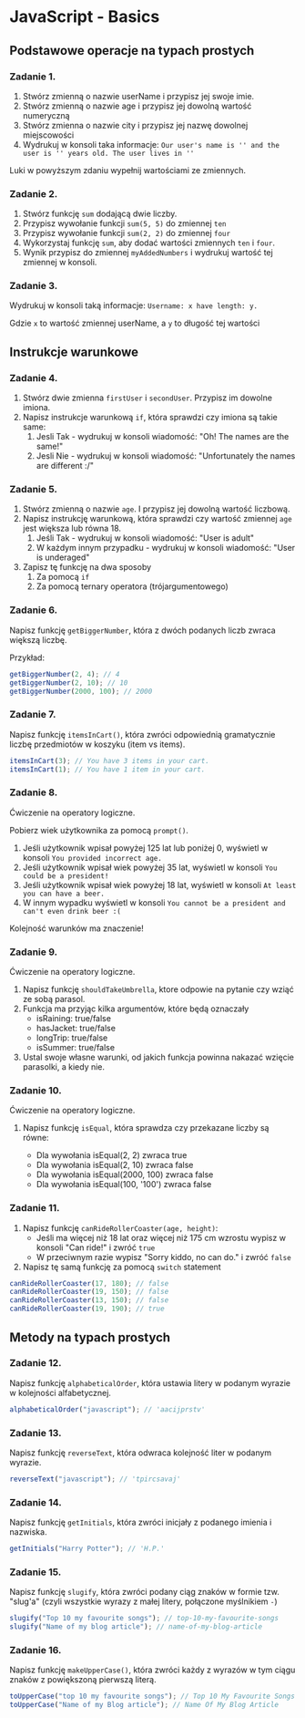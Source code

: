 # JavaScript - Basics

## Podstawowe operacje na typach prostych

### Zadanie 1.

1. Stwórz zmienną o nazwie userName i przypisz jej swoje imie.
2. Stwórz zmienną o nazwie age i przypisz jej dowolną wartość numeryczną
3. Stwórz zmienna o nazwie city i przypisz jej nazwę dowolnej miejscowości
4. Wydrukuj w konsoli taka informacje:
   `Our user's name is '' and the user is '' years old. The user lives in ''`

Luki w powyższym zdaniu wypełnij wartościami ze zmiennych.

### Zadanie 2.

1. Stwórz funkcję `sum` dodającą dwie liczby.
2. Przypisz wywołanie funkcji `sum(5, 5)` do zmiennej `ten`
3. Przypisz wywołanie funkcji `sum(2, 2)` do zmiennej `four`
4. Wykorzystaj funkcję `sum`, aby dodać wartości zmiennych `ten` i `four`.
5. Wynik przypisz do zmiennej `myAddedNumbers` i wydrukuj wartość tej zmiennej w konsoli.

### Zadanie 3.

Wydrukuj w konsoli taką informacje:
`Username: x have length: y.`

Gdzie `x` to wartość zmiennej userName, a `y` to długość tej wartości

## Instrukcje warunkowe

### Zadanie 4.

1. Stwórz dwie zmienna `firstUser` i `secondUser`. Przypisz im dowolne imiona.
2. Napisz instrukcje warunkową `if`, która sprawdzi czy imiona są takie same:
   1. Jesli Tak - wydrukuj w konsoli wiadomość: "Oh! The names are the same!"
   2. Jesli Nie - wydrukuj w konsoli wiadomość: "Unfortunately the names are different :/"

### Zadanie 5.

1. Stwórz zmienną o nazwie `age`. I przypisz jej dowolną wartość liczbową.
2. Napisz instrukcję warunkową, która sprawdzi czy wartość zmiennej `age` jest większa lub równa 18.
   1. Jeśli Tak - wydrukuj w konsoli wiadomość: "User is adult"
   2. W każdym innym przypadku - wydrukuj w konsoli wiadomość: "User is underaged"
3. Zapisz tę funkcję na dwa sposoby
   1. Za pomocą `if`
   2. Za pomocą ternary operatora (trójargumentowego)

### Zadanie 6.

Napisz funkcję `getBiggerNumber`, która z dwóch podanych liczb zwraca większą liczbę.

Przykład:

```js
getBiggerNumber(2, 4); // 4
getBiggerNumber(2, 10); // 10
getBiggerNumber(2000, 100); // 2000
```

### Zadanie 7.

Napisz funkcję `itemsInCart()`, która zwróci odpowiednią gramatycznie liczbę przedmiotów w koszyku (item vs items).

```js
itemsInCart(3); // You have 3 items in your cart.
itemsInCart(1); // You have 1 item in your cart.
```

### Zadanie 8.

Ćwiczenie na operatory logiczne.

Pobierz wiek użytkownika za pomocą `prompt()`.

1. Jeśli użytkownik wpisał powyżej 125 lat lub poniżej 0, wyświetl w konsoli `You provided incorrect age.`
2. Jeśli użytkownik wpisał wiek powyżej 35 lat, wyświetl w konsoli `You could be a president!`
3. Jeśli użytkownik wpisał wiek powyżej 18 lat, wyświetl w konsoli `At least you can have a beer.`
4. W innym wypadku wyświetl w konsoli `You cannot be a president and can't even drink beer :(`

Kolejność warunków ma znaczenie!

### Zadanie 9.

Ćwiczenie na operatory logiczne.

1. Napisz funkcję `shouldTakeUmbrella`, ktore odpowie na pytanie czy wziąć ze sobą parasol.
2. Funkcja ma przyjąc kilka argumentów, które będą oznaczały
   - isRaining: true/false
   - hasJacket: true/false
   - longTrip: true/false
   - isSummer: true/false
3. Ustal swoje własne warunki, od jakich funkcja powinna nakazać wzięcie parasolki, a kiedy nie.

### Zadanie 10.

Ćwiczenie na operatory logiczne.

1. Napisz funkcję `isEqual`, która sprawdza czy przekazane liczby są równe:

   - Dla wywołania isEqual(2, 2) zwraca true
   - Dla wywołania isEqual(2, 10) zwraca false
   - Dla wywołania isEqual(2000, 100) zwraca false
   - Dla wywołania isEqual(100, '100') zwraca false

### Zadanie 11.

1. Napisz funkcję `canRideRollerCoaster(age, height)`:
   - Jeśli ma więcej niż 18 lat oraz więcej niż 175 cm wzrostu wypisz w konsoli "Can ride!" i zwróć `true`
   - W przeciwnym razie wypisz "Sorry kiddo, no can do." i zwróć `false`
2. Napisz tę samą funkcję za pomocą `switch` statement

```js
canRideRollerCoaster(17, 180); // false
canRideRollerCoaster(19, 150); // false
canRideRollerCoaster(13, 150); // false
canRideRollerCoaster(19, 190); // true
```

## Metody na typach prostych

### Zadanie 12.

Napisz funkcję `alphabeticalOrder`, która ustawia litery w podanym wyrazie w kolejności alfabetycznej.

```js
alphabeticalOrder("javascript"); // 'aacijprstv'
```

### Zadanie 13.

Napisz funkcję `reverseText`, która odwraca kolejność liter w podanym wyrazie.

```js
reverseText("javascript"); // 'tpircsavaj'
```

### Zadanie 14.

Napisz funkcję `getInitials`, która zwróci inicjały z podanego imienia i nazwiska.

```js
getInitials("Harry Potter"); // 'H.P.'
```

### Zadanie 15.

Napisz funkcję `slugify`, która zwróci podany ciąg znaków w formie tzw. "slug'a" (czyli wszystkie wyrazy z małej litery, połączone myślnikiem `-`)

```js
slugify("Top 10 my favourite songs"); // top-10-my-favourite-songs
slugify("Name of my blog article"); // name-of-my-blog-article
```

### Zadanie 16.

Napisz funkcję `makeUpperCase()`, która zwróci każdy z wyrazów w tym ciągu znaków z powiększoną pierwszą literą.

```js
toUpperCase("top 10 my favourite songs"); // Top 10 My Favourite Songs
toUpperCase("Name of my Blog article"); // Name Of My Blog Article
```